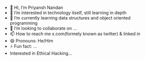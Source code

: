 - 👋 Hi, I’m Priyansh Nandan
- 👀 I’m interested in technology itself, still learning in depth  
- 🌱 I’m currently learning data structures and object oriented programming
- 💞️ I’m looking to collaborate on ...
- 📫 How to reach me x.com(formely known as twitter) & linked in
- 😄 Pronouns: He/Him
- ⚡ Fun fact: ...
- Interested in Ethical Hacking...
<!---
Priyansh-81/Priyansh-81 is a ✨ special ✨ repository because its `README.md` (this file) appears on your GitHub profile.
You can click the Preview link to take a look at your changes.
--->
